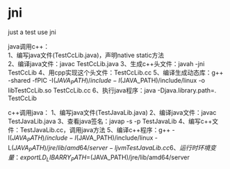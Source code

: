 # jni
just a test use jni

java调用c++：  
1、编写java文件(TestCcLib.java)，声明native static方法  
2、编译java文件：javac TestCcLib.java
3、生成c++头文件：javah -jni TestCcLib
4、用cpp实现这个头文件：TestCcLib.cc
5、编译生成动态库：g++ -shared -fPIC -I$(JAVA_PATH)/include -I$(JAVA_PATH)/include/linux -o libTestCcLib.so TestCcLib.cc
6、执行java程序：java -Djava.library.path=. TestCcLib

c++调用java：
1、编写java文件(TestJavaLib.java)
2、编译java文件：javac TestJavaLib.java
3、查看java签名：javap -s -p TestJavaLib
4、编写c++文件：TestJavaLib.cc，调用java方法
5、编译c++程序：g++ -I$(JAVA_PATH)/include -I$(JAVA_PATH)/include/linux -L$(JAVA_PATH)/jre/lib/amd64/server -ljvm TestJavaLib.cc
6、运行时环境变量：export LD_LIBARRY_PATH=$(JAVA_PATH)/jre/lib/amd64/server
